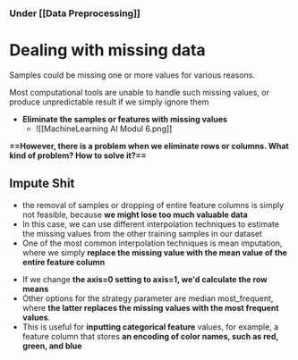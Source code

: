 ### Under [[Data Preprocessing]]
# Dealing with missing data
Samples could be missing one or more values for various reasons.

Most computational tools are unable to handle such missing values, or produce unpredictable result if we simply ignore them
- **Eliminate the samples or features with missing values**
	- ![[MachineLearning AI Modul 6.png]]

**==However, there is a problem when we eliminate rows or columns. What kind of problem? How to solve it?==**

## Impute Shit
- the removal of samples or dropping of entire feature columns is simply not feasible, because **we might lose too much valuable data**
- In this case, we can use different interpolation techniques to estimate the missing values from the other training samples in our dataset
- One of the most common interpolation techniques is mean imputation, where we simply **replace the missing value with the mean value of the entire feature column**

+ If we change **the axis=0 setting to axis=1, we'd calculate the row means**
+ Other options for the strategy parameter are median most_frequent, where **the latter replaces the missing values with the most frequent values**.
+ This is useful for **inputting categorical feature** values, for example, a feature column that stores **an encoding of color names, such as red, green, and blue**